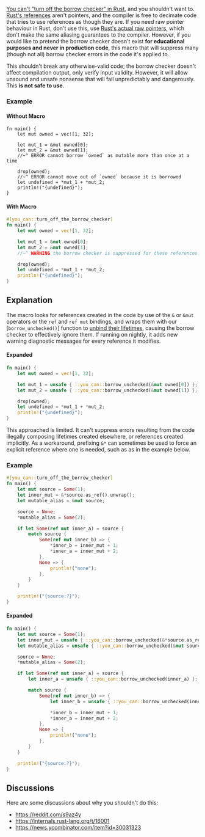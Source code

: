 [You can't "turn off the borrow checker" in Rust][OFF], and you shouldn't want
to. [Rust's references][REF] aren't pointers, and the compiler is free to
decimate code that tries to use references as though they are. If you need raw
pointer behaviour in Rust, don't use this, use
[Rust's actual raw pointers][PTR], which don't make the same aliasing guarantees
to the compiler. However, if you would like to pretend the borrow checker
doesn't exist **for educational purposes and never in production code**, this
macro that will suppress many (though not all) borrow checker errors in the code
it's applied to.

This shouldn't break any otherwise-valid code; the borrow checker doesn't affect
compilation output, only verify input validity. However, it will allow unsound
and unsafe nonsense that will fail unpredictably and dangerously. This **is not
safe to use**.

### Example

#### Without Macro

```compile_fail
fn main() {
    let mut owned = vec![1, 32];

    let mut_1 = &mut owned[0];
    let mut_2 = &mut owned[1];
    //~^ ERROR cannot borrow `owned` as mutable more than once at a time

    drop(owned);
    //~^ ERROR cannot move out of `owned` because it is borrowed
    let undefined = *mut_1 + *mut_2;
    println!("{undefined}");
}
```

#### With Macro

```rust
#[you_can::turn_off_the_borrow_checker]
fn main() {
    let mut owned = vec![1, 32];

    let mut_1 = &mut owned[0];
    let mut_2 = &mut owned[1];
    //~^ WARNING the borrow checker is suppressed for these references.

    drop(owned);
    let undefined = *mut_1 + *mut_2;
    println!("{undefined}");
}
```

## Explanation

The macro looks for references created in the code by use of the `&` or `&mut`
operators or the `ref` and `ref mut` bindings, and wraps them with our
[`borrow_unchecked()`] function to [unbind their lifetimes][UBL], causing the
borrow checker to effectively ignore them. If running on nightly, it adds new
warning diagnostic messages for every reference it modifies.

#### Expanded

```rust
fn main() {
    let mut owned = vec![1, 32];

    let mut_1 = unsafe { ::you_can::borrow_unchecked(&mut owned[0]) };
    let mut_2 = unsafe { ::you_can::borrow_unchecked(&mut owned[1]) };

    drop(owned);
    let undefined = *mut_1 + *mut_2;
    println!("{undefined}");
}
```

This approached is limited. It can't suppress errors resulting from the code
illegally composing lifetimes created elsewhere, or references created
implicitly. As a workaround, prefixing `&*` can sometimes be used to force an
explicit reference where one is needed, such as as in the example below.

### Example

```rust
#[you_can::turn_off_the_borrow_checker]
fn main() {
    let mut source = Some(1);
    let inner_mut = &*source.as_ref().unwrap();
    let mutable_alias = &mut source;

    source = None;
    *mutable_alias = Some(2);

    if let Some(ref mut inner_a) = source {
        match source {
            Some(ref mut inner_b) => {
                *inner_b = inner_mut + 1;
                *inner_a = inner_mut + 2;
            },
            None => {
                println!("none");
            },
        }
    }

    println!("{source:?}");
}
```

#### Expanded

```rust
fn main() {
    let mut source = Some(1);
    let inner_mut = unsafe { ::you_can::borrow_unchecked(&*source.as_ref().unwrap()) };
    let mutable_alias = unsafe { ::you_can::borrow_unchecked(&mut source) };

    source = None;
    *mutable_alias = Some(2);

    if let Some(ref mut inner_a) = source {
        let inner_a = unsafe { ::you_can::borrow_unchecked(inner_a) };

        match source {
            Some(ref mut inner_b) => {
                let inner_b = unsafe { ::you_can::borrow_unchecked(inner_b) };

                *inner_b = inner_mut + 1;
                *inner_a = inner_mut + 2;
            },
            None => {
                println!("none");
            },
        }
    }

    println!("{source:?}");
}
```

## Discussions

Here are some discussions about why you shouldn't do this:

- <https://reddit.com/s9az4y>
- <https://internals.rust-lang.org/t/16001>
- <https://news.ycombinator.com/item?id=30031323>

[OFF]: https://steveklabnik.com/writing/you-can-t-turn-off-the-borrow-checker-in-rust
[PTR]: https://doc.rust-lang.org/std/primitive.pointer.html
[REF]: https://doc.rust-lang.org/std/primitive.reference.html
[UBL]: https://doc.rust-lang.org/nomicon/unbounded-lifetimes.html
